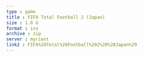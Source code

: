 ```yaml
---
type : game
title : FIFA Total Football 2 (Japan)
size : 1.8 G
format : iso
archive : zip
server : myrient
link2 : FIFA%20Total%20Football%202%20%28Japan%29
---
```

